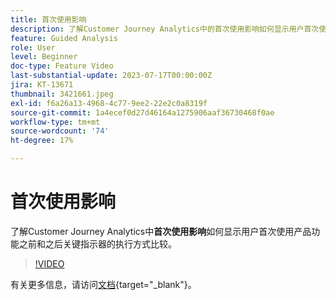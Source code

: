```yaml
---
title: 首次使用影响
description: 了解Customer Journey Analytics中的首次使用影响如何显示用户首次使用产品功能之前和之后执行的关键指标对比。
feature: Guided Analysis
role: User
level: Beginner
doc-type: Feature Video
last-substantial-update: 2023-07-17T00:00:00Z
jira: KT-13671
thumbnail: 3421661.jpeg
exl-id: f6a26a13-4968-4c77-9ee2-22e2c0a8319f
source-git-commit: 1a4ecef0d27d46164a1275906aaf36730468f0ae
workflow-type: tm+mt
source-wordcount: '74'
ht-degree: 17%

---
```


# 首次使用影响

了解Customer Journey Analytics中&#x200B;**首次使用影响**&#x200B;如何显示用户首次使用产品功能之前和之后关键指示器的执行方式比较。

>[!VIDEO](https://video.tv.adobe.com/v/3421661/?learn=on)

有关更多信息，请访问[文档](https://experienceleague.adobe.com/docs/analytics-platform/using/guided-analysis/impact/first-use.html){target="_blank"}。
